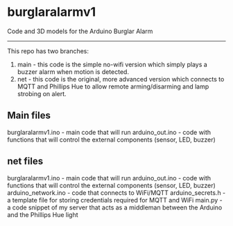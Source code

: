 # burglaralarmv1
Code and 3D models for the Arduino Burglar Alarm

<hr>

This repo has two branches:

1. main - this code is the simple no-wifi version which simply plays a buzzer alarm when motion is detected.
2. net - this code is the original, more advanced version which connects to MQTT and Phillips Hue to allow remote arming/disarming and lamp strobing on alert.



## Main files
burglaralarmv1.ino - main code that will run
arduino_out.ino - code with functions that will control the external components (sensor, LED, buzzer)


## net files

burglaralarmv1.ino - main code that will run
arduino_out.ino - code with functions that will control the external components (sensor, LED, buzzer)
arduino_network.ino - code that connects to WiFi/MQTT
arduino_secrets.h - a template file for storing credentials required for MQTT and WiFi
main.py - a code snippet of my server that acts as a middleman between the Arduino and the Phillips Hue light
